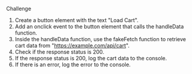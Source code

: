 Challenge

1. Create a button element with the text "Load Cart".
2. Add an onclick event to the button element that calls the handleData function.
3. Inside the handleData function, use the fakeFetch function to retrieve cart data from "https://example.com/api/cart".
4. Check if the response status is 200.
5. If the response status is 200, log the cart data to the console.
6. If there is an error, log the error to the console.
